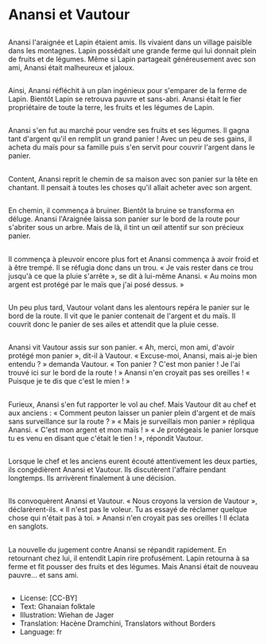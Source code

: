 # Anansi et Vautour

##
Anansi l'araignée et Lapin étaient
amis. Ils vivaient dans un village
paisible dans les montagnes.
Lapin possédait une grande ferme
qui lui donnait plein de fruits et de
légumes.
Même si Lapin partageait
généreusement avec son ami,
Anansi était malheureux et jaloux.

##
Ainsi, Anansi réfléchit à un plan
ingénieux pour s'emparer de la
ferme de Lapin.
Bientôt Lapin se retrouva pauvre et
sans-abri. Anansi était le fier
propriétaire de toute la terre, les
fruits et les légumes de Lapin.

##
Anansi s'en fut au marché pour
vendre ses fruits et ses légumes.
Il gagna tant d'argent qu'il en
remplit un grand panier !
Avec un peu de ses gains, il acheta
du maïs pour sa famille puis s'en
servit pour couvrir l'argent dans le
panier.

##
Content, Anansi reprit le chemin de
sa maison avec son panier sur la
tête en chantant.
Il pensait à toutes les choses qu'il
allait acheter avec son argent.

##
En chemin, il commença à bruiner.
Bientôt la bruine se transforma en
déluge.
Anansi l'Araignée laissa son panier
sur le bord de la route pour s'abriter
sous un arbre. Mais de là, il tint un
œil attentif sur son précieux panier.

##
Il commença à pleuvoir encore plus
fort et Anansi commença à avoir
froid et à être trempé. Il se réfugia
donc dans un trou.
« Je vais rester dans ce trou jusqu'à
ce que la pluie s'arrête », se dit à
lui-même Anansi. « Au moins mon
argent est protégé par le maïs que
j'ai posé dessus. »

##
Un peu plus tard, Vautour volant
dans les alentours repéra le panier
sur le bord de la route.
Il vit que le panier contenait de
l'argent et du maïs. Il couvrit donc
le panier de ses ailes et attendit
que la pluie cesse.

##
Anansi vit Vautour assis sur son
panier.
« Ah, merci, mon ami, d'avoir
protégé mon panier », dit-il à
Vautour.
« Excuse-moi, Anansi, mais ai-je
bien entendu ? » demanda Vautour.
« Ton panier ? C'est mon panier ! Je
l'ai trouvé ici sur le bord de la route
! » Anansi n'en croyait pas ses
oreilles ! « Puisque je te dis que
c'est le mien ! »

##
Furieux, Anansi s'en fut rapporter le
vol au chef. Mais Vautour dit au chef
et aux anciens : « Comment peuton laisser un panier plein d'argent
et de maïs sans surveillance sur la
route ? »
« Mais je surveillais mon panier »
répliqua Anansi. « C'est mon argent
et mon maïs ! »
« Je protégeais le panier lorsque tu
es venu en disant que c'était le tien
! », répondit Vautour.

##
Lorsque le chef et les anciens
eurent écouté attentivement les
deux parties, ils congédièrent
Anansi et Vautour.
Ils discutèrent l'affaire pendant
longtemps.
Ils arrivèrent finalement à une
décision.

##
Ils convoquèrent Anansi et Vautour.
« Nous croyons la version de
Vautour », déclarèrent-ils. « Il n'est
pas le voleur. Tu as essayé de
réclamer quelque chose qui n'était
pas à toi. »
Anansi n'en croyait pas ses oreilles
! Il éclata en sanglots.

##
La nouvelle du jugement contre
Anansi se répandit rapidement.
En retournant chez lui, il entendit
Lapin rire profusément.
Lapin retourna à sa ferme et fit
pousser des fruits et des légumes.
Mais Anansi était de nouveau
pauvre... et sans ami.

##
* License: [CC-BY]
* Text: Ghanaian folktale
* Illustration: Wiehan de Jager
* Translation: Hacène Dramchini, Translators without Borders
* Language: fr
